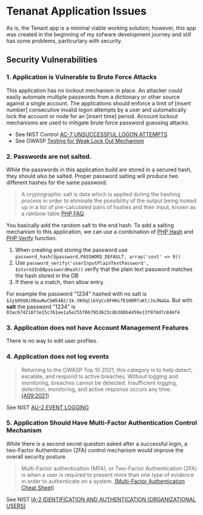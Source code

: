 # Tenanat Application Issues

As is, the Tenant app is a minimal viable working solution; however, this app was created in the beginning of my sofware development journey and still has some problems, particurlary with security.

## Security Vulnerabilities

### 1. Application is Vulnerable to Brute Force Attacks

This application has no lockout mechanism in place. An attacker could easily automate multiple passwords from a dictionary or other source against a single account. The applications should enforce a limit of [insert number] consecutive invalid logon attempts by a user  and uutomatically lock the account or node for an [insert time]
period. Account lockout mechanisms are used to mitigate brute force password guessing attacks. 

- See NIST Control [AC-7 UNSUCCESSFUL LOGON ATTEMPTS](https://csrc.nist.gov/publications/detail/sp/800-53/rev-5/final)
- See OWASP [Testing for Weak Lock Out Mechanism](https://owasp.org/www-project-web-security-testing-guide/v41/4-Web_Application_Security_Testing/04-Authentication_Testing/03-Testing_for_Weak_Lock_Out_Mechanism)

### 2. Passwords are not salted.

While the passwords in this application build are stored in a secured hash, they should also be salted. Proper password salting will produce two different hashes for the same password. 

> A cryptographic salt is data which is applied during the hashing process in order to eliminate the possibility of the output being looked up in a list of pre-calculated pairs of hashes and their input, known as a rainbow table [PHP FAQ](https://www.php.net/manual/en/faq.passwords.php). 

You basically add the random salt to the end hash. To add a salting mechanism to this application, we can use a combination of [PHP Hash](https://www.php.net/manual/en/function.password-hash.php) and [PHP Verify](https://www.php.net/manual/en/function.password-verify.php) function.

1. When creating and storing the password use `password_hash($password,PASSWORD_DEFAULT, array('cost' => 9))`
2. Use `password_verify('userInputPlainTextPassword', $storedInDBpasswordHash))` verify that the plain text password matches the hash stored in the DB
3. If there is a match, then allow entry.

For example the password "1234" hashed with no salt is `$2y$09$NiO0auNuCbW54B2/1k.VKOqCikVyCc0FHHifESHDRfuKt/JaJNaGa`. But with **salt** the password "1234" is `03ac674216f3e15c761ee1a5e255f067953623c8b388b4459e13f978d7c846f4`

### 3. Application does not have Account Management Features

There is no way to edit user profiles.

### 4. Application does not log events

> Returning to the OWASP Top 10 2021, this category is to help detect, escalate, and respond to active breaches. Without logging and monitoring, breaches cannot be detected. Insufficient logging, detection, monitoring, and active response occurs any time. [(A09:2021)](https://owasp.org/Top10/A09_2021-Security_Logging_and_Monitoring_Failures/)

See NIST [AU-2 EVENT LOGGING](https://csrc.nist.gov/Projects/risk-management/sp800-53-controls/release-search#/control?version=5.1&number=AU-2)


### 5. Application Should Have Multi-Factor Authentication Control Mechanism

While there is a second secret question asked after a successful login, a two-Factor Authentication (2FA) control mechanism would improve the overall security posture.

> Multi-Factor authentication (MFA), or Two-Factor Authentication (2FA) is when a user is required to present more than one type of evidence in order to authenticate on a system. [(Multi-Factor Authentication Cheat Sheet)](https://cheatsheetseries.owasp.org/cheatsheets/Multifactor_Authentication_Cheat_Sheet.html)

See NIST [IA-2 IDENTIFICATION AND AUTHENTICATION (ORGANIZATIONAL USERS)](https://csrc.nist.gov/Projects/risk-management/sp800-53-controls/release-search#/control?version=5.1&number=IA-2)









